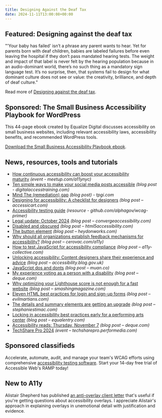 ```yaml
---
title: Designing Against the Deaf Tax
date: 2024-11-11T13:00:08+00:00
---
```


## Featured: Designing against the deaf tax

"'Your baby has failed' isn’t a phrase any parent wants to hear. Yet for parents born with deaf children, babies are labeled failures before even leaving the hospital if they don’t pass mandated hearing tests. The weight and impact of that label is never felt by the hearing population because in an audio-dominant world, there’s no such thing as a mandatory sign language test. It’s no surprise, then, that systems fail to design for what dominant culture does not see or value: the creativity, brilliance, and depth of deaf culture."

Read more of [Designing against the deaf tax](https://microsoft.design/articles/designing-against-the-deaf-tax/).

## Sponsored: The Small Business Accessibility Playbook for WordPress

This 44-page ebook created by Equalize Digital discusses accessibility on small business websites, including relevant accessibility laws, accessibility benefits, and recommended WordPress tools.

[Download the Small Business Accessibility Playbook ebook](https://equalizedigital.com/the-small-business-accessibility-playbook-for-wordpress/?utm_source=a11yweekly&utm_medium=sponsored).

## News, resources, tools and tutorials

- [How continuous accessibility can boost your accessibility maturity](https://www.meetup.com/a11ynyc/events/303624811/) *(event - meetup.com/a11ynyc)*
- [Ten simple ways to make your social media posts accessible](https://www.digitalaccesstraining.com/pages/articles?p=10-simple-ways-to-make-your-social-media-posts-accessible) *(blog post - digitalaccesstraining.com)*
- [Mind The (remediation) gap](https://www.tpgi.com/mind-the-remediation-gap/) *(blog post) - tpgi.com*
- [Designing for accessibility: A checklist for designers](https://accessicart.com/designing-for-accessibility-a-checklist-for-designers/) *(blog post – accessicart.com)*
- [Accessibility testing guide](https://github.com/alphagov/wcag-primer/wiki) *(resource - github.com/alphagov/wcag-primer)*
- [Legal update: October 2024](https://convergeaccessibility.com/2024/11/04/legal-update-october-2024/) *(blog post – convergeaccessibility.com)*
- [Disabled and obscured](https://html5accessibility.com/stuff/2024/11/04/disabled-and-obscured/) *(blog post – html5accessibility.com)*
- [The button element](https://heydonworks.com/article/the-button-element/) *(blog post – heydonworks.com)*
- [Why should all organizations establish feedback mechanisms for accessibility?](https://cerovac.com/a11y/2024/11/why-should-all-organizations-establish-feedback-mechanisms-for-accessibility/) *(blog post – cerovac.com/a11y)*
- [How to test JavaScript for accessibility compliance](https://www.a11y-collective.com/blog/accessibility-in-javascript/) *(blog post – a11y-collective.com)*
- [Unlocking accessibility: Content designers share their experience and advice](https://accessibility.blog.gov.uk/2024/11/05/unlocking-accessibility-content-designers-share-their-experience-and-advice/) *(blog post – accessibility.blog.gov.uk)*
- [JavaScript dos and donts](https://muan.co/posts/javascript) *(blog post – muan.co)*
- [My experience voting as a person with a disability](https://www.deque.com/blog/my-experience-voting-as-a-person-with-a-disability/) *(blog post – deque.com)*
- [Why optimizing your Lighthouse score is not enough for a fast website](https://www.smashingmagazine.com/2024/11/why-optimizing-lighthouse-score-not-enough-fast-website/) *(blog post – smashingmagazine.com)*
- [Eleven HTML best practices for login and sign-up forms](https://evilmartians.com/chronicles/html-best-practices-for-login-and-signup-forms) *(blog post – evilmartians.com)*
- [The details and summary elements are getting an upgrade](https://blog.stephaniestimac.com/posts/2024/10/html-details-and-summary-update/) *(blog post – stephaniestimac.com)*
- [Locking in accessibility best practices early for a performing arts center](https://equalentry.com/accessibility-performing-arts-center/) *(blog post – equalentry.com)*
- [Accessibility reads: Thursday, November 7](https://www.deque.com/blog/accessibility-reads-thursday-november-7/) *(blog post – deque.com)*
- [TechShare Pro 2024](https://techsharepro.performedia.com) *(event – techsharepro.performedia.com)*

## Sponsored classifieds

Accelerate, automate, audit, and manage your team's WCAG efforts using comprehensive [accessibility testing software](http://accessibleweb.com/?utm_source=a11y_weekly&utm_medium=ad&utm_campaign=a11y_top_ad). Start your 14-day free trial of Accessible Web's RAMP today!

## New to A11y

Alistair Shepherd has published [an anti-overlay client letter](https://alistairshepherd.uk/writing/accessibility-overlays-email/) that's useful if you're getting questions about accessibility overlays. I appreciate Alistair's approach in explaining overlays in unemotional detail with justification and evidence.
